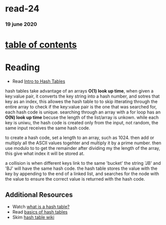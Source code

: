 # read-24
### 19 june 2020
# [table of contents](https://h-griffin.github.io/reading-notes-401/)

# Reading
- Read [Intro to Hash Tables](https://codefellows.github.io/common_curriculum/data_structures_and_algorithms/Code_401/class-30/resources/Hashtables.html)

hash tables take advantage of an arrays **O(1) look up time**, when given a key:value pair, it converts the key string into a hash number, and sotres that key as an index, this allowes the hash table to to skip itterating through the entire array to check if the key:value pair is the one that was searched for, each hash code is unique. searching through an array with a for loop has an **O(N) look up time** becuse the length of the list/array is unkown. while each key is uniwu, the hash code is created only from the input, not random, the same input receives the same hash code. 

to create a hash code, set a length to an array, such as 1024. then add or multiply all the ASCII values togehter and multiply it by a prime number. then use modulo to to get the remainder after dividing my the length of the array, this give what index it will be stored at. 

a collision is when different keys link to the same 'bucket' the string 'JB' and 'BJ' will have the same hash code. the hash table stores the value with the key by appending to the end of a linked list, and searches for the node with the value to ensure the correct value is returned with the hash code.

## Additional Resources 
- Watch [what is a hash table?](https://www.youtube.com/watch?v=MfhjkfocRR0)
- Read [basics of hash tables](https://www.hackerearth.com/practice/data-structures/hash-tables/basics-of-hash-tables/tutorial/)
- Skim [hash table wiki](https://en.wikipedia.org/wiki/Hash_table)


